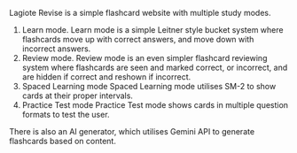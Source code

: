 Lagiote Revise is a simple flashcard website with multiple study modes.

1. Learn mode.
	 Learn mode is a simple Leitner style bucket system where flashcards move up with correct answers, and move down with incorrect answers.
2. Review mode.
   Review mode is an even simpler flashcard reviewing system where flashcards are seen and marked correct, or incorrect, and are hidden if correct and reshown if incorrect.
3. Spaced Learning mode
   Spaced Learning mode utilises SM-2 to show cards at their proper intervals.
4. Practice Test mode
   Practice Test mode shows cards in multiple question formats to test the user.

There is also an AI generator, which utilises Gemini API to generate flashcards based on content.
